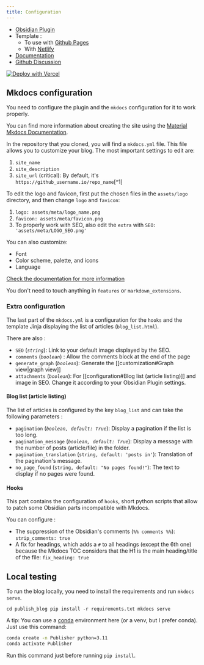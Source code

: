 ```yaml
---
title: Configuration
---
```


- [Obsidian Plugin](https://github.com/ObsidianPublisher/obsidian-github-publisher)
- Template :
  - To use with [Github Pages](https://github.com/ObsidianPublisher/publisher-template-gh-pages)
  - With [Netlify](https://github.com/ObsidianPublisher/publisher-template-netlify)
- [Documentation](https://obsidian-publisher.netlify.app/)
- [Github Discussion](https://github.com/ObsidianPublisher/obsidian-github-publisher/discussions)

[![Deploy with Vercel](https://vercel.com/button)](https://vercel.com/new/clone?repository-url=https%3A%2F%2Fgithub.com%2FJackiexiao%2Fpublisher-template-vercel&project-name=obsidian-github-publish&repository-name=obsidian-github-publish)


## Mkdocs configuration

You need to configure the plugin and the `mkdocs` configuration for it to work properly.

You can find more information about creating the site using the [Material Mkdocs Documentation](https://squidfunk.github.io/mkdocs-material/creating-your-site/#advanced-configuration).

In the repository that you cloned, you will find a `mkdocs.yml` file. This file allows you to customize your blog. The most important settings to edit are:

1. `site_name`
2. `site_description`
3. `site_url` (critical): By default, it's `https://github_username.io/repo_name`[^1]

To edit the logo and favicon, first put the chosen files in the `assets/logo` directory, and then change `logo` and `favicon`:

1. `logo: assets/meta/logo_name.png`
2. `favicon: assets/meta/favicon.png`
3. To properly work with SEO, also edit the `extra` with `SEO: 'assets/meta/LOGO_SEO.png'`

You can also customize:

- Font
- Color scheme, palette, and icons
- Language

[Check the documentation for more information](https://squidfunk.github.io/mkdocs-material/setup/changing-the-colors/)

You don't need to touch anything in `features` or `markdown_extensions`.

### Extra configuration

The last part of the `mkdocs.yml` is a configuration for the `hooks` and the template Jinja displaying the list of articles (`blog_list.html`).

There are also :

- `SEO` (_`string`_): Link to your default image displayed by the SEO.
- `comments` (_`boolean`_) : Allow the comments block at the end of the page
- `generate_graph` (_`boolean`_): Generate the [[customization#Graph view|graph view]]
- `attachments` (_`boolean`_): For [[configuration#Blog list (article listing)]] and image in SEO. Change it according to your Obsidian Plugin settings.

#### Blog list (article listing)

The list of articles is configured by the key `blog_list` and can take the following parameters :

- `pagination` (_`boolean, default: True`_): Display a pagination if the list is too long.
- `pagination_message` (_`boolean, default: True`_): Display a message with the number of posts (article/file) in the folder.
- `pagination_translation` (`string, default: 'posts in'`): Translation of the pagination's message.
- `no_page_found` (`string, default: "No pages found!"`): The text to display if no pages were found.

#### Hooks

This part contains the configuration of `hooks`, short python scripts that allow to patch some Obsidian parts incompatible with Mkdocs.

You can configure :

- The suppression of the Obsidian's comments (`%% comments %%`): `strip_comments: true`
- A fix for headings, which adds a `#` to all headings (except the 6th one) because the Mkdocs TOC considers that the H1 is the main heading/title of the file: `fix_heading: true`

## Local testing

To run the blog locally, you need to install the requirements and run `mkdocs serve`.

`cd publish_blog pip install -r requirements.txt mkdocs serve`

A tip: You can use a [conda](https://docs.conda.io/en/latest/) environment here (or a venv, but I prefer conda). Just use this command:

```bash
conda create -n Publisher python=3.11
conda activate Publisher
```

Run this command just before running `pip install`.
